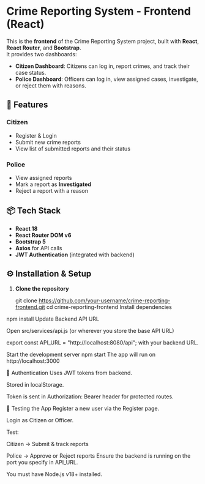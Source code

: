 # Crime Reporting System - Frontend (React)
This is the **frontend** of the Crime Reporting System project, built with **React**, **React Router**, and **Bootstrap**.  
It provides two dashboards:
- **Citizen Dashboard**: Citizens can log in, report crimes, and track their case status.
- **Police Dashboard**: Officers can log in, view assigned cases, investigate, or reject them with reasons.

## 🚀 Features

### Citizen
- Register & Login
- Submit new crime reports
- View list of submitted reports and their status

### Police
- View assigned reports
- Mark a report as **Investigated**
- Reject a report with a reason

## 📦 Tech Stack
- **React 18**
- **React Router DOM v6**
- **Bootstrap 5**
- **Axios** for API calls
- **JWT Authentication** (integrated with backend)


## ⚙️ Installation & Setup

1. **Clone the repository**

   git clone https://github.com/your-username/crime-reporting-frontend.git
   cd crime-reporting-frontend
Install dependencies


npm install
Update Backend API URL

Open src/services/api.js (or wherever you store the base API URL)

export const API_URL = "http://localhost:8080/api";
with your backend URL.

Start the development server
npm start
The app will run on http://localhost:3000

🔑 Authentication
Uses JWT tokens from backend.

Stored in localStorage.

Token is sent in Authorization: Bearer <token> header for protected routes.

🧪 Testing the App
Register a new user via the Register page.

Login as Citizen or Officer.

Test:

Citizen → Submit & track reports

Police → Approve or Reject reports
Ensure the backend is running on the port you specify in API_URL.

You must have Node.js v18+ installed.
